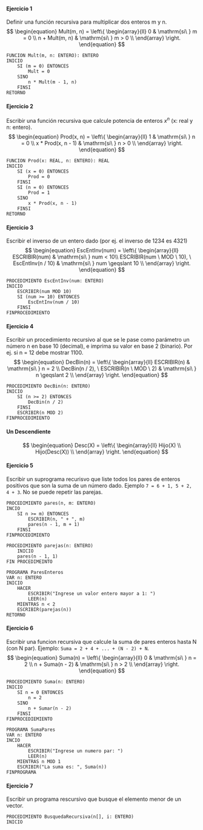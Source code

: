 #### Ejercicio 1
Definir una función recursiva para multiplicar dos enteros m y n.
$$
\begin{equation}
     Mult(m, n) = \left\{
	       \begin{array}{ll}
		 0 & \mathrm{si\ } m = 0 \\
		 n + Mult(m, n) & \mathrm{si\ } m > 0 \\
	    \end{array}
	\right.
\end{equation}
$$
```
FUNCION Mult(m, n: ENTERO): ENTERO
INICIO
	SI (m = 0) ENTONCES
		Mult = 0
	SINO
		n * Mult(m - 1, n)
	FINSI
RETORNO
```
#### Ejercicio 2
Escribir una función recursiva que calcule potencia de enteros $`x^{n} \text{ (x: real y n: entero)}`$.
$$
\begin{equation}
     Prod(x, n) = \left\{
	       \begin{array}{ll}
		 1 & \mathrm{si\ } n = 0 \\
		 x * Prod(x, n - 1) & \mathrm{si\ } n > 0 \\
	    \end{array}
	\right.
\end{equation}
$$
```
FUNCION Prod(x: REAL, n: ENTERO): REAL
INICIO
	SI (x = 0) ENTONCES
		Prod = 0
	FINSI
	SI (n = 0) ENTONCES
		Prod = 1
	SINO
		x * Prod(x, n - 1)
	FINSI
RETORNO
```
#### Ejercicio 3
Escribir el inverso de un entero dado (por ej. el inverso de 1234 es 4321)
$$
\begin{equation}
     EscEntInv(num) = \left\{
	       \begin{array}{ll}
		 ESCRIBIR(num) & \mathrm{si\ } num < 10\\
		 ESCRIBIR(num \ MOD \ 10), \ EscEntInv(n / 10) & \mathrm{si\ } num \geqslant 10 \\
	    \end{array}
	\right.
\end{equation}
$$
```
PROCEDIMIENTO EscEntInv(num: ENTERO)
INICIO
	ESCRIBIR(num MOD 10)
	SI (num >= 10) ENTONCES
		EscEntInv(num / 10)
	FINSI
FINPROCEDIMIENTO
```
#### Ejercicio 4
Escribir un procedimiento recursivo al que se le pase como parámetro un número n en base 10 (decimal), e imprima su valor en base 2 (binario). Por ej. si n = 12 debe mostrar 1100.
$$
\begin{equation}
     DecBin(n) = \left\{
	       \begin{array}{ll}
		 ESCRIBIR(n) & \mathrm{si\ } n = 2 \\
		 DecBin(n / 2), \ ESCRIBIR(n \ MOD \ 2) & \mathrm{si\ } n \geqslant 2 \\
	    \end{array}
	\right.
\end{equation}
$$
```
PROCEDIMIENTO DecBin(n: ENTERO)
INICIO
	SI (n >= 2) ENTONCES
		DecBin(n / 2)
	FINSI
	ESCRIBIR(n MOD 2)
FINPROCEDIMIENTO
```
#### Un Descendiente
$$
\begin{equation}
     Desc(X) = \left\{
	       \begin{array}{ll}
		 Hijo(X) \\
		 Hijo(Desc(X)) \\
	    \end{array}
	\right.
\end{equation}
$$
#### Ejercicio 5
Escribir un suprograma recurisvo que liste todos los pares de enteros positivos que son la suma de un número dado. Ejemplo `7 = 6 + 1, 5 + 2, 4 + 3`.
No se puede repetir las parejas.
```
PROCEDIMIENTO pares(n, m: ENTERO)
INCIO
	SI n >= m) ENTONCES
		ESCRIBIR(n, " + ", m)
		pares(n - 1, m + 1)
	FINSI
FINPROCEDIMIENTO

PROCEDIMIENTO parejas(n: ENTERO)
	INICIO
	pares(n - 1, 1)
FIN PROCEDIMEINTO

PROGRAMA ParesEnteros
VAR n: ENTERO
INICIO
	HACER
		ESCRIBIR("Ingrese un valor entero mayor a 1: ")
		LEER(n)
	MIENTRAS n < 2
	ESCRIBIR(parejas(n))
RETORNO
```
#### Ejercicio 6
Escribir una funcion recursiva que calcule la suma de pares enteros hasta N (con N par). Ejemplo: `Suma = 2 + 4 + ... + (N - 2) + N`.
$$
\begin{equation}
     Suma(n) = \left\{
	       \begin{array}{ll}
		 0 & \mathrm{si\ } n = 2 \\
		 n + Suma(n - 2) & \mathrm{si\ } n > 2 \\
	    \end{array}
	\right.
\end{equation}
$$
```
PROCEDIMIENTO Suma(n: ENTERO)
INICIO
	SI n = 0 ENTONCES
		n = 2
	SINO 
		n + Sumar(n - 2)
	FINSI
FINPROCEDIEMIENTO

PROGRAMA SumaPares
VAR n: ENTERO
INCIO
	HACER
		ESCRIBIR("Ingrese un numero par: ")
		LEER(n)
	MIENTRAS n MOD 1
	ESCRIBIR("La suma es: ", Suma(n))
FINPROGRAMA
```

#### Ejercicio 7
Escribir un programa rescursivo que busque el elemento menor de un vector.
```
PROCEDIMIENTO BusquedaRecursiva(n[], i: ENTERO)
INICIO
	
```